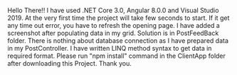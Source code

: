 Hello There!!
I have used .NET Core 3.0, Angular 8.0.0 and Visual Studio 2019.
At the very first time the project will take few seconds to start. If it get any time out error, you have to refresh the opening page. I have added a screenshot after populating data in my grid. Solution is in PostFeedBack folder. There is nothing about database connection as I have prepared data in my PostController. I have written LINQ method syntax to get data in required format. Please run "npm install" command in the ClientApp folder after downloading this Project. Thank you.
